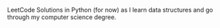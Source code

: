LeetCode Solutions in Python (for now) as I learn data structures and go through my computer science degree. 